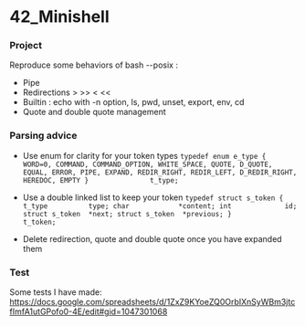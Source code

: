 # 42_Minishell

### Project ###
Reproduce some behaviors of bash --posix :
- Pipe
- Redirections > >> < <<
- Builtin : echo with -n option, ls, pwd, unset, export, env, cd
- Quote and double quote management

### Parsing advice ###
* Use enum for clarity for your token types
`
typedef enum e_type
{
	WORD=0,
	COMMAND,
	COMMAND_OPTION,
	WHITE_SPACE,
	QUOTE,
	D_QUOTE,
	EQUAL,
	ERROR,
	PIPE,
	EXPAND,
	REDIR_RIGHT,
	REDIR_LEFT,
	D_REDIR_RIGHT,
	HEREDOC,
	EMPTY
}				t_type;
`

* Use a double linked list to keep your token
`
typedef struct s_token
{
	t_type			type;
	char			*content;
	int				id;
	struct s_token	*next;
	struct s_token	*previous;
}				t_token;
`

* Delete redirection, quote and double quote once you have expanded them

### Test ###
Some tests I have made: https://docs.google.com/spreadsheets/d/1ZxZ9KYoeZQ0OrbIXnSyWBm3jtcfImfA1utGPofo0-4E/edit#gid=1047301068
